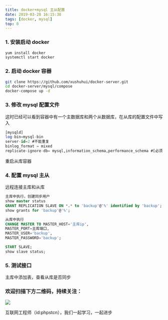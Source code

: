 ```yaml
---
title: docker+mysql 主从配置
date: 2019-03-28 16:15:38
tags: [docker, mysql]
top: 0
---
```


### 1. 安装启动 docker

```bash
yum install docker
systemctl start docker
```

### 2. 启动 docker 容器

```bash
git clone https://github.com/xushuhui/docker-server.git
cd docker-server/mysql/compose
docker-compose up -d
```

### 3. 修改 mysql 配置文件

这时已经可以看到容器中有一个主数据库和两个从数据库，在从库的配置文件中写入

```sql
[mysqld]
log-bin=mysql-bin
server-id=2 #不能重复
binlog_format = mixed
replicate-ignore-db= mysql,information_schema,performance_schema #[必须]不需要同步的数据库。
```

重启从库容器

### 4. 配置 mysql 主从

远程连接主库和从库

```sql
主库中执行，创建同步用户
show master status
GRANT REPLICATION SLAVE ON *.* to 'backup'@'%' identified by 'backup';
show grants for 'backup'@'%';

从库中执行
CHANGE MASTER TO MASTER_HOST='主库ip',
MASTER_PORT=主库端口,
MASTER_USER='backup',
MASTER_PASSWORD='backup';

START SLAVE;
show slave status;
```

### 5. 测试接口

主库中添加表，查看从库是否同步

### 欢迎扫描下方二维码，持续关注：

![](https://ww1.sinaimg.cn/large/a616b9a4gy1g4xzv954a4j20760763yo.jpg)

互联网工程师（id:phpstcn），我们一起学习，一起进步
